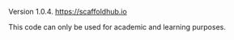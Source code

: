 Version 1.0.4.
https://scaffoldhub.io

This code can only be used for academic and learning purposes.
